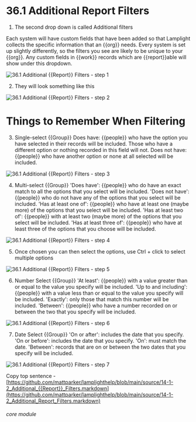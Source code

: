# 36.1 Additional Report Filters

1. The second drop down is called Additional filters

Each system will have custom fields that have been added so that Lamplight collects the specific information that an {{org}} needs. Every system is set up slightly differently, so the filters you see are likely to be unique to your {{org}}. Any custom fields in {{work}} records which are {{report}}able will show under this dropdown.

![36.1 Additional {{Report}} Filters - step 1](36.1_Additional_Report_Filters_im_1.png)

2. They will look something like this

![36.1 Additional {{Report}} Filters - step 2](36.1_Additional_Report_Filters_im_2.png)

# Things to Remember When Filtering
3. Single-select {{Group}}
Does have: {{people}} who have the option you have selected in their records will be included. Those who have a different option or nothing recorded in this field will not.
Does not have: {{people}} who have another option or none at all selected will be included.

![36.1 Additional {{Report}} Filters - step 3](36.1_Additional_Report_Filters_im_3.png)

4. Multi-select {{Group}}
&#039;Does have&#039;: {{people}} who do have an exact match to all the options that you select will be included.
&#039;Does not have&#039;: {{people}} who do not have any of the options that you select will be included.
&#039;Has at least one of&#039;: {{people}} who have at least one (maybe more) of the options that you select will be included.
&#039;Has at least two of&#039;: {{people}} with at least two (maybe more) of the options that you select will be included.
&#039;Has at least three of&#039;: {{people}} who have at least three of the options that you choose will be included.

![36.1 Additional {{Report}} Filters - step 4](36.1_Additional_Report_Filters_im_4.png)

5. Once chosen you can then select the options, use Ctrl + click to select multiple options

![36.1 Additional {{Report}} Filters - step 5](36.1_Additional_Report_Filters_im_5.png)

6. Number Select {{Group}}
&#039;At least&#039;: {{people}} with a value greater than or equal to the value you specify will be included.
&#039;Up to and including&#039;: {{people}} with a value less than or equal to the value you specify will be included.
&#039;Exactly&#039;: only those that match this number will be included.
&#039;Between&#039;: {{people}} who have a number recorded on or between the two that you specify will be included.

![36.1 Additional {{Report}} Filters - step 6](36.1_Additional_Report_Filters_im_6.png)

7. Date Select {{Group}}
&#039;On or after&#039;: includes the date that you specify.
&#039;On or before&#039;: includes the date that you specify.
&#039;On&#039;: must match the date.
&#039;Between&#039;: records that are on or between the two dates that you specify will be included.

![36.1 Additional {{Report}} Filters - step 7](36.1_Additional_Report_Filters_im_7.png)

Copy top sentence - [https://github.com/mattparker/lamplighthelp/blob/main/source/14-1-2_Additional_{{Report}}_Filters.markdown](https://github.com/mattparker/lamplighthelp/blob/main/source/14-1-2_Additional_Report_Filters.markdown)


###### core module
